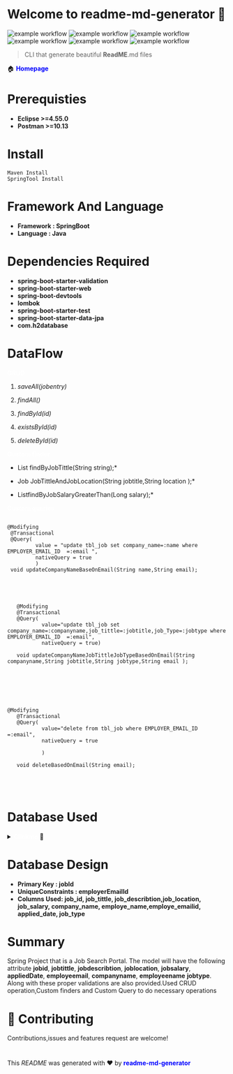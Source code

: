 # Welcome to readme-md-generator &#x1F44B; 
![example workflow](https://img.shields.io/badge/Eclipse-Version%3A%202022--09%20(4.25.0)-orange)
![example workflow](https://img.shields.io/badge/SpringBoot-2.2.1-yellowgreen)
![example workflow](https://img.shields.io/badge/Java-8-yellowgreen)
![example workflow](https://img.shields.io/badge/Postman-v10.13-orange)
![example workflow](https://img.shields.io/badge/Documentation-Yes-green)
![example workflow](https://img.shields.io/badge/Manitained%3F-Yes-green)
 >CLI that generate beautiful **ReadME**.md files

  :house:  <b><span style="color: blue;">Homepage</span></b>
  


 # Prerequisties

 - **Eclipse >=4.55.0**
 - **Postman >=10.13**
 


# Install
```
Maven Install
SpringTool Install
```
 # Framework And Language

 - **Framework :  SpringBoot**
 - **Language :  Java**

 # Dependencies Required

 - **spring-boot-starter-validation**
 - **spring-boot-starter-web**
 - **spring-boot-devtools**
 - **lombok**
 - **spring-boot-starter-test**
 - **spring-boot-starter-data-jpa**
 - **com.h2database**

# DataFlow

<b><span style="color: white;">CRUD</span></b>

1. *saveAll(jobentry)*

2. *findAll()*

3. *findById(id)*
4. *existsById(id)*
5.  *deleteById(id)*

  


<b><span style="color: white;">Custom finder</span></b>

 * List<Job> findByJobTittle(String string);*

 * Job JobTittleAndJobLocation(String jobtitle,String location );*

 * List<Job>findByJobSalaryGreaterThan(Long salary);*







<b><span style="color: white;">Custom queries</span></b>
  
   ```

   @Modifying
	@Transactional
	@Query(
			value = "update tbl_job set company_name=:name where EMPLOYER_EMAIL_ID  =:email ",
			nativeQuery = true
			)
	void updateCompanyNameBaseOnEmail(String name,String email);
	
	
```

 ```

   
	@Modifying
	@Transactional
	@Query(
			value="update tbl_job set company_name=:companyname,job_tittle=:jobtitle,job_Type=:jobtype where EMPLOYER_EMAIL_ID  =:email",
			nativeQuery = true)
	
	void updateCompanyNameJobTittleJobTypeBasedOnEmail(String companyname,String jobtitle,String jobtype,String email );
					
	
	
	
```

 ```

   
@Modifying
	@Transactional
	@Query(
			value="delete from tbl_job where EMPLOYER_EMAIL_ID  =:email",
			nativeQuery = true
			
			)
	
	void deleteBasedOnEmail(String email);
					
	
	
	
```




	



# Database Used

<details>
<summary><b><span style="color: white;">Clickme</span></b> &#x1F4F2; </summary>

*h2Database*



</details>

 # Database Design

 - **Primary Key :  jobId**
 - **UniqueConstraints :  employerEmailId**
 - **Columns Used:  job_id, job_tittle, job_describtion,job_location, job_salary, company_name, employe_name,employe_emailid, applied_date, job_type**





# Summary

 Spring Project that is a Job Search Portal.
The model will have the following attribute
**jobid**,
**jobtittle**,
**jobdescribtion**,
**joblocation**,
**jobsalary**,
**appliedDate**,
**employeemail**,
**companyname**,
**employeename**
**jobtype**. Along with these proper validations are also provided.Used CRUD operation,Custom finders and Custom Query
to do necessary operations






# :handshake:  Contributing
  Contributions,issues and features request are welcome! 
  

  #


  This *README* was generated with &#x2764;&#xFE0F; by <b><span style="color: blue;">readme-md-generator</span></b> 










   
  
  

